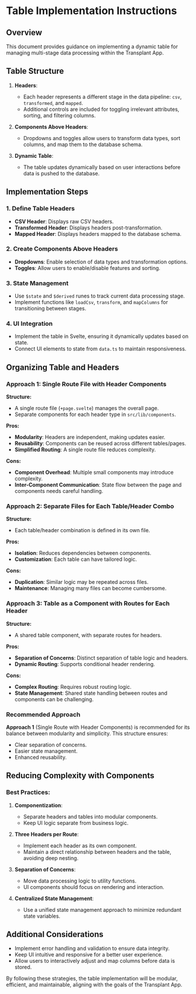 # Table Implementation Instructions

## Overview

This document provides guidance on implementing a dynamic table for managing multi-stage data processing within the Transplant App.

## Table Structure

1. **Headers**:

   - Each header represents a different stage in the data pipeline: `csv`, `transformed`, and `mapped`.
   - Additional controls are included for toggling irrelevant attributes, sorting, and filtering columns.

2. **Components Above Headers**:

   - Dropdowns and toggles allow users to transform data types, sort columns, and map them to the database schema.

3. **Dynamic Table**:
   - The table updates dynamically based on user interactions before data is pushed to the database.

## Implementation Steps

### 1. Define Table Headers

- **CSV Header**: Displays raw CSV headers.
- **Transformed Header**: Displays headers post-transformation.
- **Mapped Header**: Displays headers mapped to the database schema.

### 2. Create Components Above Headers

- **Dropdowns**: Enable selection of data types and transformation options.
- **Toggles**: Allow users to enable/disable features and sorting.

### 3. State Management

- Use `$state` and `$derived` runes to track current data processing stage.
- Implement functions like `loadCsv`, `transform`, and `mapColumns` for transitioning between stages.

### 4. UI Integration

- Implement the table in Svelte, ensuring it dynamically updates based on state.
- Connect UI elements to state from `data.ts` to maintain responsiveness.

## Organizing Table and Headers

### Approach 1: Single Route File with Header Components

**Structure:**

- A single route file (`+page.svelte`) manages the overall page.
- Separate components for each header type in `src/lib/components`.

**Pros:**

- **Modularity**: Headers are independent, making updates easier.
- **Reusability**: Components can be reused across different tables/pages.
- **Simplified Routing**: A single route file reduces complexity.

**Cons:**

- **Component Overhead**: Multiple small components may introduce complexity.
- **Inter-Component Communication**: State flow between the page and components needs careful handling.

### Approach 2: Separate Files for Each Table/Header Combo

**Structure:**

- Each table/header combination is defined in its own file.

**Pros:**

- **Isolation**: Reduces dependencies between components.
- **Customization**: Each table can have tailored logic.

**Cons:**

- **Duplication**: Similar logic may be repeated across files.
- **Maintenance**: Managing many files can become cumbersome.

### Approach 3: Table as a Component with Routes for Each Header

**Structure:**

- A shared table component, with separate routes for headers.

**Pros:**

- **Separation of Concerns**: Distinct separation of table logic and headers.
- **Dynamic Routing**: Supports conditional header rendering.

**Cons:**

- **Complex Routing**: Requires robust routing logic.
- **State Management**: Shared state handling between routes and components can be challenging.

### Recommended Approach

**Approach 1** (Single Route with Header Components) is recommended for its balance between modularity and simplicity. This structure ensures:

- Clear separation of concerns.
- Easier state management.
- Enhanced reusability.

## Reducing Complexity with Components

### Best Practices:

1. **Componentization**:

   - Separate headers and tables into modular components.
   - Keep UI logic separate from business logic.

2. **Three Headers per Route**:

   - Implement each header as its own component.
   - Maintain a direct relationship between headers and the table, avoiding deep nesting.

3. **Separation of Concerns**:

   - Move data processing logic to utility functions.
   - UI components should focus on rendering and interaction.

4. **Centralized State Management**:
   - Use a unified state management approach to minimize redundant state variables.

## Additional Considerations

- Implement error handling and validation to ensure data integrity.
- Keep UI intuitive and responsive for a better user experience.
- Allow users to interactively adjust and map columns before data is stored.

By following these strategies, the table implementation will be modular, efficient, and maintainable, aligning with the goals of the Transplant App.

